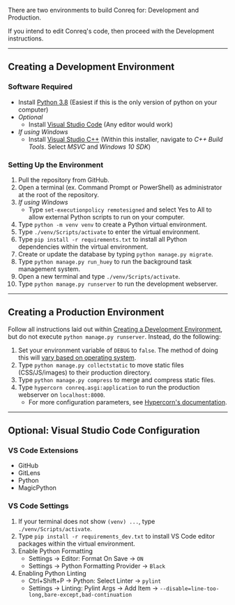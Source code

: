 There are two environments to build Conreq for: Development and Production.

If you intend to edit Conreq's code, then proceed with the Development instructions.

---

## Creating a Development Environment

### Software Required

-   Install [Python 3.8](https://www.microsoft.com/en-us/p/python-38/9mssztt1n39l#activetab=pivot:overviewtab) (Easiest if this is the only version of python on your computer)
-   _Optional_
    -   Install [Visual Studio Code](https://code.visualstudio.com/) (Any editor would work)
-   _If using Windows_
    -   Install [Visual Studio C++](https://visualstudio.microsoft.com/visual-cpp-build-tools/) (Within this installer, navigate to _C++ Build Tools_. Select _MSVC_ and _Windows 10 SDK_)

### Setting Up the Environment

1. Pull the repository from GitHub.
2. Open a terminal (ex. Command Prompt or PowerShell) as administrator at the root of the repository.
3. _If using Windows_
    - Type `set-executionpolicy remotesigned` and select Yes to All to allow external Python scripts to run on your computer.
4. Type `python -m venv venv` to create a Python virtual environment.
5. Type `./venv/Scripts/activate` to enter the virtual environment.
6. Type `pip install -r requirements.txt` to install all Python dependencies within the virtual environment.
7. Create or update the database by typing `python manage.py migrate`.
8. Type `python manage.py run_huey` to run the background task management system.
9. Open a new terminal and type `./venv/Scripts/activate`.
10. Type `python manage.py runserver` to run the development webserver.

---

## Creating a Production Environment

Follow all instructions laid out within [Creating a Development Environment](https://github.com/Archmonger/Conreq/wiki/Building-Guide#creating-a-development-environment), but do not execute `python manage.py runserver`. Instead, do the following:

1. Set your environment variable of `DEBUG` to `false`. The method of doing this will [vary based on operating system](https://www.twilio.com/blog/2017/01/how-to-set-environment-variables.html).
2. Type `python manage.py collectstatic` to move static files (CSS/JS/images) to their production directory.
3. Type `python manage.py compress` to merge and compress static files.
4. Type `hypercorn conreq.asgi:application` to run the production webserver on `localhost:8000`.
    - For more configuration parameters, see [Hypercorn's documentation](https://pgjones.gitlab.io/hypercorn/how_to_guides/configuring.html#configuration-options).

---

## Optional: Visual Studio Code Configuration

### VS Code Extensions

-   GitHub
-   GitLens
-   Python
-   MagicPython

### VS Code Settings

1. If your terminal does not show `(venv) ...`, type `./venv/Scripts/activate`.
2. Type `pip install -r requirements_dev.txt` to install VS Code editor packages within the virtual environment.
3. Enable Python Formatting
    - Settings -> Editor: Format On Save -> `ON`
    - Settings -> Python Formatting Provider -> `Black`
4. Enabling Python Linting
    - Ctrl+Shift+P -> Python: Select Linter -> `pylint`
    - Settings -> Linting: Pylint Args -> Add Item -> `--disable=line-too-long,bare-except,bad-continuation`
